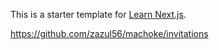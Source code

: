 This is a starter template for [Learn Next.js](https://nextjs.org/learn).


https://github.com/zazul56/machoke/invitations
